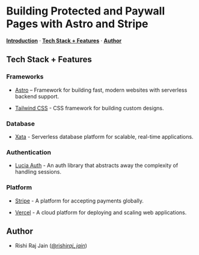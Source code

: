 <!-- ![](https://raw.githubusercontent.com/xataio/mdx-blog/main/images/rag-sveltekit-xata/rag-sveltekit-xata-illustration.jpeg) -->

# Building Protected and Paywall Pages with Astro and Stripe

<p>
  <a href="#introduction"><strong>Introduction</strong></a> ·
  <a href="#tech-stack--features"><strong>Tech Stack + Features</strong></a> ·
  <a href="#author"><strong>Author</strong></a>
</p>

<!-- ## Introduction

Learn how to create a Retrieval-Augmented Generation Chatbot using Xata, SvelteKit, LiteLLM, TailwindCSS and Vercel. -->

## Tech Stack + Features

### Frameworks

- [Astro](https://astro.build/) – Framework for building fast, modern websites with serverless backend support.

- [Tailwind CSS](https://tailwindcss.com) - CSS framework for building custom designs.

### Database

- [Xata](https://xata.io) - Serverless database platform for scalable, real-time applications.

### Authentication

- [Lucia Auth](https://lucia-auth.com) - An auth library that abstracts away the complexity of handling sessions.

### Platform

- [Stripe](https://stripe.com) - A platform for accepting payments globally.

- [Vercel](https://vercel.com) - A cloud platform for deploying and scaling web applications.

## Author

- Rishi Raj Jain ([@rishi*raj_jain*](https://twitter.com/rishi_raj_jain_))

